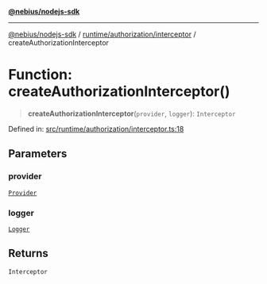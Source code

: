 [**@nebius/nodejs-sdk**](../../../../README.md)

---

[@nebius/nodejs-sdk](../../../../README.md) / [runtime/authorization/interceptor](../README.md) / createAuthorizationInterceptor

# Function: createAuthorizationInterceptor()

> **createAuthorizationInterceptor**(`provider`, `logger`): `Interceptor`

Defined in: [src/runtime/authorization/interceptor.ts:18](https://github.com/nebius/nodejs-sdk/blob/b305f8e478cb0251c26d73900b264b3bd9a5cc58/src/runtime/authorization/interceptor.ts#L18)

## Parameters

### provider

[`Provider`](../../provider/interfaces/Provider.md)

### logger

[`Logger`](../../../util/logging/classes/Logger.md)

## Returns

`Interceptor`
